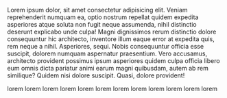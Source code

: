 Lorem ipsum dolor, sit amet consectetur adipisicing elit. Veniam reprehenderit numquam ea, optio nostrum repellat quidem expedita asperiores atque soluta non fugit neque assumenda, nihil distinctio deserunt explicabo unde culpa!
Magni dignissimos rerum distinctio dolore consequuntur hic architecto, inventore illum eaque error at expedita quis, rem neque a nihil. Asperiores, sequi. Nobis consequuntur officia esse suscipit, dolorem numquam aspernatur praesentium.
Vero accusamus, architecto provident possimus ipsum asperiores quidem culpa officia libero eum omnis dicta pariatur animi earum magni quibusdam, autem ab rem similique? Quidem nisi dolore suscipit. Quasi, dolore provident!

lorem
lorem
lorem
lorem
lorem
lorem
lorem
lorem
lorem
lorem
lorem
lorem

